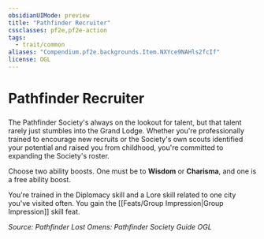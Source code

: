 ```yaml
---
obsidianUIMode: preview
title: "Pathfinder Recruiter"
cssclasses: pf2e,pf2e-action
tags:
  - trait/common
aliases: "Compendium.pf2e.backgrounds.Item.NXYce9NAHls2fcIf"
license: OGL
---
```

# Pathfinder Recruiter

### 






The Pathfinder Society's always on the lookout for talent, but that talent rarely just stumbles into the Grand Lodge. Whether you're professionally trained to encourage new recruits or the Society's own scouts identified your potential and raised you from childhood, you're committed to expanding the Society's roster.

Choose two ability boosts. One must be to **Wisdom** or **Charisma**, and one is a free ability boost.

You're trained in the Diplomacy skill and a Lore skill related to one city you've visited often. You gain the [[Feats/Group Impression|Group Impression]] skill feat.

*Source: Pathfinder Lost Omens: Pathfinder Society Guide*
*OGL*